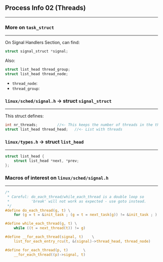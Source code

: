 ## Process Info 02 (Threads)
---

### More on `task_struct`
---

On Signal Handlers Section, can find:
```c
struct signal_struct *signal;
```

Also:
```c
struct list_head thread_group;
struct list_head thread_node;
```
- `thread_node`: 
- `thread_group`: 

### `linux/sched/signal.h` -> struct `signal_struct` 
---
This struct defines:

```c
int nr_threads;			//<- This keeps the number of threads in the thread group
struct list_head thread_head;	//<- List with threads
```

### `linux/types.h` -> struct `list_head`
---
```c
struct list_head {
	struct list_head *next, *prev;
};
```
### Macros of interest on `linux/sched/signal.h`
---
```c
/*
 * Careful: do_each_thread/while_each_thread is a double loop so
 *          'break' will not work as expected - use goto instead.
 */
#define do_each_thread(g, t) \
	for (g = t = &init_task ; (g = t = next_task(g)) != &init_task ; ) do

#define while_each_thread(g, t) \
	while ((t = next_thread(t)) != g)

#define __for_each_thread(signal, t)	\
	list_for_each_entry_rcu(t, &(signal)->thread_head, thread_node)

#define for_each_thread(p, t)		\
	__for_each_thread((p)->signal, t)
```

